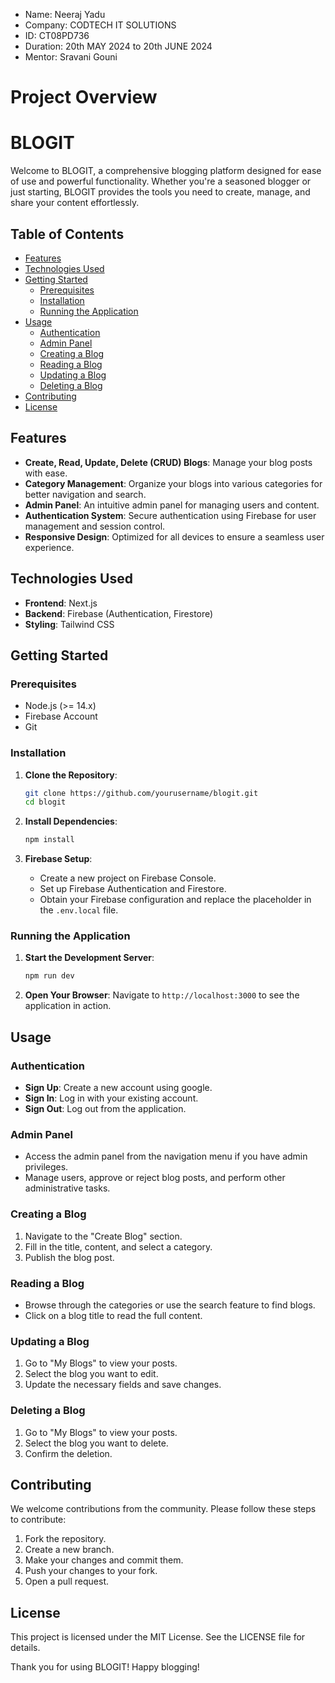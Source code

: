 - Name: Neeraj Yadu
- Company: CODTECH IT SOLUTIONS
- ID: CT08PD736
- Duration: 20th MAY 2024 to 20th JUNE 2024
- Mentor: Sravani Gouni

# Project Overview
# BLOGIT

Welcome to BLOGIT, a comprehensive blogging platform designed for ease of use and powerful functionality. Whether you're a seasoned blogger or just starting, BLOGIT provides the tools you need to create, manage, and share your content effortlessly.

## Table of Contents

- [Features](#features)
- [Technologies Used](#technologies-used)
- [Getting Started](#getting-started)
  - [Prerequisites](#prerequisites)
  - [Installation](#installation)
  - [Running the Application](#running-the-application)
- [Usage](#usage)
  - [Authentication](#authentication)
  - [Admin Panel](#admin-panel)
  - [Creating a Blog](#creating-a-blog)
  - [Reading a Blog](#reading-a-blog)
  - [Updating a Blog](#updating-a-blog)
  - [Deleting a Blog](#deleting-a-blog)
- [Contributing](#contributing)
- [License](#license)

## Features

- **Create, Read, Update, Delete (CRUD) Blogs**: Manage your blog posts with ease.
- **Category Management**: Organize your blogs into various categories for better navigation and search.
- **Admin Panel**: An intuitive admin panel for managing users and content.
- **Authentication System**: Secure authentication using Firebase for user management and session control.
- **Responsive Design**: Optimized for all devices to ensure a seamless user experience.

## Technologies Used

- **Frontend**: Next.js
- **Backend**: Firebase (Authentication, Firestore)
- **Styling**: Tailwind CSS

## Getting Started

### Prerequisites

- Node.js (>= 14.x)
- Firebase Account
- Git

### Installation

1. **Clone the Repository**:
   ```bash
   git clone https://github.com/yourusername/blogit.git
   cd blogit
2.  **Install Dependencies**:
    
    ```bash   
    npm install
    
3.  **Firebase Setup**:
    
    -   Create a new project on Firebase Console.
    -   Set up Firebase Authentication and Firestore.
    -   Obtain your Firebase configuration and replace the placeholder in the `.env.local` file.

### Running the Application

1.  **Start the Development Server**:
    
    ```bash
    npm run dev
    
2.  **Open Your Browser**: Navigate to `http://localhost:3000` to see the application in action.
    

## Usage

### Authentication

-   **Sign Up**: Create a new account using google.
-   **Sign In**: Log in with your existing account.
-   **Sign Out**: Log out from the application.

### Admin Panel

-   Access the admin panel from the navigation menu if you have admin privileges.
-   Manage users, approve or reject blog posts, and perform other administrative tasks.

### Creating a Blog

1.  Navigate to the "Create Blog" section.
2.  Fill in the title, content, and select a category.
3.  Publish the blog post.

### Reading a Blog

-   Browse through the categories or use the search feature to find blogs.
-   Click on a blog title to read the full content.

### Updating a Blog

1.  Go to "My Blogs" to view your posts.
2.  Select the blog you want to edit.
3.  Update the necessary fields and save changes.

### Deleting a Blog

1.  Go to "My Blogs" to view your posts.
2.  Select the blog you want to delete.
3.  Confirm the deletion.

## Contributing

We welcome contributions from the community. Please follow these steps to contribute:

1.  Fork the repository.
2.  Create a new branch.
3.  Make your changes and commit them.
4.  Push your changes to your fork.
5.  Open a pull request.

## License

This project is licensed under the MIT License. See the LICENSE file for details.

Thank you for using BLOGIT! Happy blogging!

